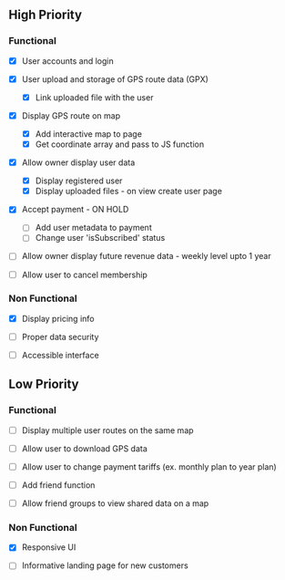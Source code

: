 ## High Priority

### Functional

- [x] User accounts and login
- [x] User upload and storage of GPS route data (GPX)
    - [x] Link uploaded file with the user
- [x] Display GPS route on map
    - [x] Add interactive map to page
    - [x] Get coordinate array and pass to JS function
- [x] Allow owner display user data
    - [x] Display registered user
    - [x] Display uploaded files - on view create user page
- [x] Accept payment - ON HOLD
    - [ ] Add user metadata to payment
    - [ ] Change user 'isSubscribed' status
- [ ] Allow owner display future revenue data - weekly level upto 1 year

- [ ] Allow user to cancel membership

### Non Functional

- [x] Display pricing info

- [ ] Proper data security

- [ ] Accessible interface

## Low Priority

### Functional

- [ ] Display multiple user routes on the same map

- [ ] Allow user to download GPS data

- [ ] Allow user to change payment tariffs (ex. monthly plan to year plan)

- [ ] Add friend function

- [ ] Allow friend groups to view shared data on a map

### Non Functional

- [x] Responsive UI

- [ ] Informative landing page for new customers
